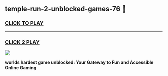 
## temple-run-2-unblocked-games-76 👋
<h3>
<a href="https://premium.freeplayer.one?title=temple-run-2-unblocked-games-76&ref=14F">CLICK TO PLAY</a></h3>
<hr>

<h3>
<a href="https://premium.freeplayer.one?title=temple-run-2-unblocked-games-76&ref=14F">CLICK 2 PLAY</a>
  
</h3>

<a href="https://premium.freeplayer.one?title=temple-run-2-unblocked-games-76&ref=12F/"><img src="https://clearcache.store/games.png"></a>


**worlds hardest game unblocked: Your Gateway to Fun and Accessible Online Gaming**

